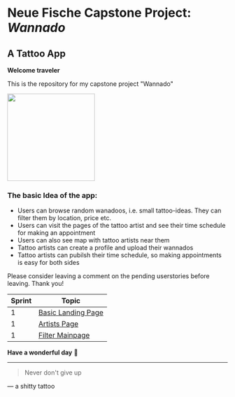 # Neue Fische Capstone Project: ***Wannado***

## A Tattoo App

**Welcome traveler** 

This is the repository for my capstone project "Wannado"

<img src=https://user-images.githubusercontent.com/115539625/207014840-a93ede10-dd86-4268-9afd-15ad24b5bb92.JPG width="200">


### The basic Idea of the app:
- Users can browse random wanadoos, i.e. small tattoo-ideas. They can filter them by location, price etc.
- Users can visit the pages of the tattoo artist and see their time schedule for making an appointment
- Users can also see map with tattoo artists near them
- Tattoo artists can create a profile and upload their wannados
- Tattoo artists can pubilsh their time schedule, so making appointments is easy for both sides

Please consider leaving a comment on the pending userstories before leaving. Thank you!

| Sprint  | Topic |
| ------------- | ------------- |
| 1 | [Basic Landing Page](https://github.com/onebarloop/userStories/issues/1)  |
| 1 | [Artists Page](https://github.com/onebarloop/userStories/issues/2)  |
| 1 | [Filter Mainpage](https://github.com/onebarloop/userStories/issues/4)  |


**Have a wonderful day** 🦄

---
> Never don't give up

— a shitty tattoo
